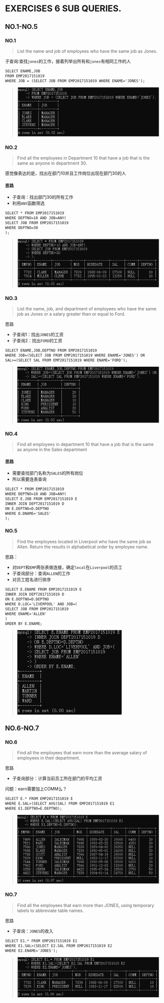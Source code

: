 # EXERCISES 6 SUB QUERIES.

## NO.1-NO.5

### NO.1
> List the name and job of employees who have the same job as Jones.

子查询:查找`jones`的工作，接着列举出所有和`jones`有相同工作的人

```mysql
SELECT ENAME,JOB
FROM EMP2017151019
WHERE JOB = (SELECT JOB FROM EMP2017151019 WHERE ENAME='JONES');
```
> ![alt](img/exe6.1.png)


### NO.2
> Find all the employees in Department 10 that have a
> job that is the same as anyone in department 30.

感觉像表达的是，找出在部门10并且工作岗位出现在部门30的人

#### 思路
* 子查询：找出部门30的所有工作
* 利用`ANY`函数筛选

```mysql
SELECT * FROM EMP2017151019
WHERE DEPTNO=10 AND JOB=ANY(
SELECT JOB FROM EMP2017151019
WHERE DEPTNO=30
);
```
>![alt](img/exe6.2.png)


### NO.3
> List the name, job, and department of employees who have the same
> job as Jones or a salary greater than or equal to Ford.

思路
* 子查询1：找出`JONES`的工资
* 子查询2：找出`FORD`的工资

```mysql
SELECT ENAME,JOB,DEPTNO FROM EMP2017151019
WHERE JOB=(SELECT JOB FROM EMP2017151019 WHERE ENAME='JONES') OR
SAL>=(SELECT SAL FROM EMP2017151019 WHERE ENAME='FORD');
```
> ![alt](img/exe6.3.png)


### NO.4
> Find all employees in department 10 that have a job that is the same as
> anyone in the Sales department

#### 思路
* 需要查找部门名称为`SALES`的所有岗位
* 所以需要连表查询


```mysql
SELECT * FROM EMP2017151019
WHERE DEPTNO=10 AND JOB=ANY(
SELECT E.JOB FROM EMP2017151019 E
INNER JOIN DEPT2017151019 D
ON E.DEPTNO=D.DEPTNO
WHERE D.DNAME='SALES'
);
```

### NO.5
> Find the employees located in Liverpool who have the same job as Allen.
> Return the results in alphabetical order by employee name.

思路：
* 对`DEPT`和`EMP`两张表做连接，确定`local`在`Liverpool`的员工
* 子查询部分：查询`ALLEN`的工作
* 对员工姓名进行排序
```mysql
SELECT E.ENAME FROM EMP2017151019 E 
INNER JOIN DEPT2017151019 D
ON E.DEPTNO=D.DEPTNO
WHERE D.LOC='LIVERPOOL' AND JOB=(
SELECT JOB FROM EMP2017151019
WHERE ENAME='ALLEN'
)
ORDER BY E.ENAME;
```
> ![alt](img/exe6.5.png)

## NO.6-NO.7

### NO.6
> Find all the employees that earn more than the average salary of employees in their department.

思路
* 子查询部分：计算当前员工所在部门的平均工资

问题：earn需要加上COMM么？

```mysql
SELECT E.* FROM EMP2017151019 E
WHERE E.SAL>(SELECT AVG(SAL) FROM EMP2017151019 E1
WHERE E1.DEPTNO=E.DEPTNO);
```
> ![alt](img/exe6.6.png)

### NO.7
> Find all the employees that earn more than JONES, using temporary labels to abbreviate table names.

思路
* 子查询：`JONES`的收入

```mysql
SELECT E1.* FROM EMP2017151019 E1
WHERE E1.SAL>(SELECT E2.SAL FROM EMP2017151019 E2
WHERE E2.ENAME='JONES');
```
> ![alt](img/exe6.7.png)